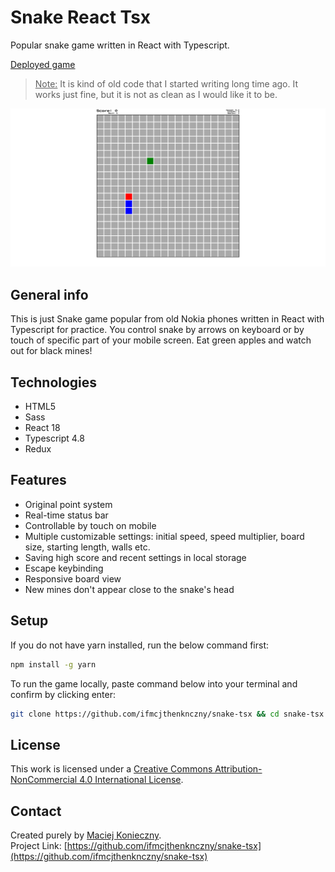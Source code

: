 # Snake React Tsx

Popular snake game written in React with Typescript.  

[Deployed game](https://snake-tsx.vercel.app/)  

> <ins>Note:</ins> It is kind of old code that I started writing long time ago. It works just fine, but it is not as clean as I would like it to be.

![Here there was supposed to be the screenshot of the application](screenshot.png)

## General info

This is just Snake game popular from old Nokia phones written in React with Typescript for practice. You control snake by arrows on keyboard or by touch of specific part of your mobile screen. Eat green apples and watch out for black mines!

## Technologies

- HTML5
- Sass
- React 18
- Typescript 4.8
- Redux

## Features

- Original point system
- Real-time status bar
- Controllable by touch on mobile
- Multiple customizable settings: initial speed, speed multiplier, board size, starting length, walls etc.
- Saving high score and recent settings in local storage
- Escape keybinding
- Responsive board view
- New mines don't appear close to the snake's head

## Setup

If you do not have yarn installed, run the below command first:
```bash
npm install -g yarn
```

To run the game locally, paste command below into your terminal and confirm by clicking enter:
```bash
git clone https://github.com/ifmcjthenknczny/snake-tsx && cd snake-tsx && yarn install && yarn start
```

## License

This work is licensed under a [Creative Commons Attribution-NonCommercial 4.0 International License](https://creativecommons.org/licenses/by-nc/4.0/).

## Contact

Created purely by [Maciej Konieczny](https://github.com/ifmcjthenknczny).  
Project Link: [https://github.com/ifmcjthenknczny/snake-tsx](https://github.com/ifmcjthenknczny/snake-tsx)
